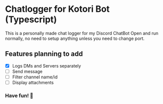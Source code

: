 # Chatlogger for Kotori Bot (Typescript)
This is a personally made chat logger for my Discord ChatBot
Open and run normally, no need to setup anything unless you need to change port.

## Features planning to add
- [x] Logs DMs and Servers separately
- [ ] Send message
- [ ] Filter channel name/id
- [ ] Display attachments

### Have fun! 👋
